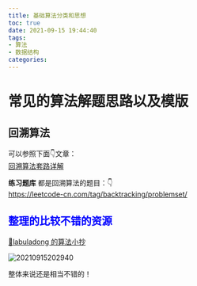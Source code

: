 ```yaml
---
title: 基础算法分类和思想
toc: true
date: 2021-09-15 19:44:40
tags: 
- 算法
- 数据结构
categories:
---
```




# 常见的算法解题思路以及模版

## 回溯算法



可以参照下面👇文章：  
[回溯算法套路详解](https://zhuanlan.zhihu.com/p/93530380)  

**练习题库**
都是回溯算法的题目：👇  
https://leetcode-cn.com/tag/backtracking/problemset/  





## <font color=blue>整理的比较不错的资源</font>

[📖labuladong 的算法小抄](https://labuladong.gitbook.io/algo/mu-lu-ye/xue-xi-shu-ju-jie-gou-he-suan-fa-de-gao-xiao-fang-fa)  

![20210915202940](https://xcu-oss.oss-cn-beijing.aliyuncs.com/image/gao/20210915202940.png)  

整体来说还是相当不错的！  